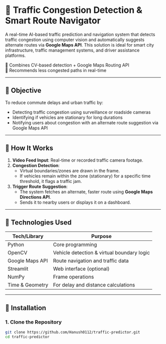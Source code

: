 # 🚦 Traffic Congestion Detection & Smart Route Navigator

A real-time AI-based traffic prediction and navigation system that detects traffic congestion using computer vision and automatically suggests alternate routes via **Google Maps API**. This solution is ideal for smart city infrastructure, traffic management systems, and driver assistance platforms.

📍 Combines CV-based detection + Google Maps Routing API  
🚗 Recommends less congested paths in real-time

---

## 🎯 Objective

To reduce commute delays and urban traffic by:
- Detecting traffic congestion using surveillance or roadside cameras
- Identifying if vehicles are stationary for long durations
- Notifying users about congestion with an alternate route suggestion via Google Maps API

---

## 🧠 How It Works

1. **Video Feed Input**: Real-time or recorded traffic camera footage.
2. **Congestion Detection**:
   - Virtual boundaries/zones are drawn in the frame.
   - If vehicles remain within the zone (stationary) for a specific time threshold, it flags a traffic jam.
3. **Trigger Route Suggestion**:
   - The system fetches an alternate, faster route using **Google Maps Directions API**.
   - Sends it to nearby users or displays it on a dashboard.

---

## 🧪 Technologies Used

| Tech/Library       | Purpose                                      |
|--------------------|----------------------------------------------|
| Python             | Core programming                            |
| OpenCV             | Vehicle detection & virtual boundary logic  |
| Google Maps API    | Route navigation and traffic data           |
| Streamlit  | Web interface (optional)                            |
| NumPy              | Frame operations                            |
| Time & Geometry    | For delay and distance calculations         |

---

## 🔧 Installation

### 1. Clone the Repository

```bash
git clone https://github.com/Hanush0112/traffic-predictor.git
cd traffic-predictor
